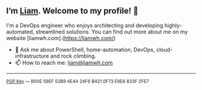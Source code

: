 ## I’m [Liam](https://liamwh.com/). Welcome to my profile! 👋

I'm a DevOps engineer who enjoys architecting and developing highly-automated, streamlined solutions. You can find out more about me on my website [liamwh.com].(https://liamwh.com/) 

- 💬 Ask me about PowerShell, home-automation, DevOps, cloud-infrastructure and rock climbing.
- 📫 How to reach me: liam@liamwh.com

---

<sup>
<a href="https://keybase.io/liamwh/pgp_keys.asc">PGP Key</a> — B00E 59EF 52B9 4E4A 24F6 B421 0F73 E9E6 833F 2FE7
</sup>
